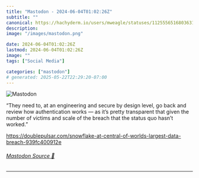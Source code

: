 ```yaml
---
title: "Mastodon - 2024-06-04T01:02:26Z"
subtitle: ""
canonical: https://hachyderm.io/users/mweagle/statuses/112555651680363181
description:
image: "/images/mastodon.png"

date: 2024-06-04T01:02:26Z
lastmod: 2024-06-04T01:02:26Z
image: ""
tags: ["Social Media"]

categories: ["mastodon"]
# generated: 2025-05-22T22:29:20-07:00
---
```

![Mastodon](/images/mastodon.png)

<p>“They need to, at an engineering and secure by design level, go back and review how authentication works — as it’s pretty transparent that given the number of victims and scale of the breach that the status quo hasn’t worked.”</p><p><a href="https://doublepulsar.com/snowflake-at-central-of-worlds-largest-data-breach-939fc400912e" target="_blank" rel="nofollow noopener noreferrer" translate="no"><span class="invisible">https://</span><span class="ellipsis">doublepulsar.com/snowflake-at-</span><span class="invisible">central-of-worlds-largest-data-breach-939fc400912e</span></a></p>


###### [Mastodon Source 🐘](https://hachyderm.io/@mweagle/112555651680363181)

___
